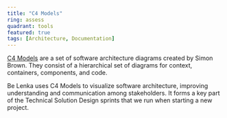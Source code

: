 ```yaml
---
title: "C4 Models"
ring: assess
quadrant: tools
featured: true
tags: [Architecture, Documentation]
---
```


[C4 Models](https://c4model.com/) are a set of software architecture diagrams created by Simon Brown. They consist of a hierarchical set of diagrams for context, containers, components, and code.

Be Lenka uses C4 Models to visualize software architecture, improving understanding and communication among stakeholders. It forms a key part of the Technical Solution Design sprints that we run when starting a new project.
